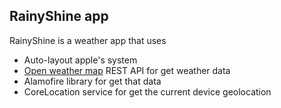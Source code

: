 ## RainyShine app ##

RainyShine is a weather app that uses 

* Auto-layout apple's system
* [Open weather map](http://openweathermap.org/) REST API for get weather data
* Alamofire library for get that data
* CoreLocation service for get the current device geolocation 
 